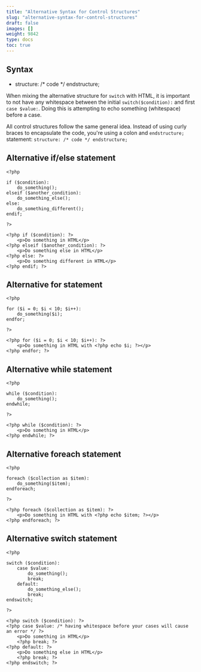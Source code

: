 ```yaml
---
title: "Alternative Syntax for Control Structures"
slug: "alternative-syntax-for-control-structures"
draft: false
images: []
weight: 9842
type: docs
toc: true
---
```


## Syntax
 - structure: /* code */ endstructure;

When mixing the alternative structure for `switch` with HTML, it is important to not have any whitespace between the initial `switch($condition):` and first `case $value:`. Doing this is attempting to echo something (whitespace) before a case.

All control structures follow the same general idea. Instead of using curly braces to encapsulate the code, you're using a colon and `endstructure;` statement: `structure: /* code */ endstructure;`

## Alternative if/else statement
    <?php
    
    if ($condition):
        do_something();
    elseif ($another_condition):
        do_something_else();
    else:
        do_something_different();
    endif;
    
    ?>
    
    <?php if ($condition): ?>
        <p>Do something in HTML</p>
    <?php elseif ($another_condition): ?>
        <p>Do something else in HTML</p>
    <?php else: ?>
        <p>Do something different in HTML</p>
    <?php endif; ?>

## Alternative for statement
    <?php
    
    for ($i = 0; $i < 10; $i++):
        do_something($i);
    endfor;
    
    ?>
    
    <?php for ($i = 0; $i < 10; $i++): ?>
        <p>Do something in HTML with <?php echo $i; ?></p>
    <?php endfor; ?>

## Alternative while statement
    <?php
    
    while ($condition):
        do_something();
    endwhile;
    
    ?>
    
    <?php while ($condition): ?>
        <p>Do something in HTML</p>
    <?php endwhile; ?>

## Alternative foreach statement
    <?php
    
    foreach ($collection as $item):
        do_something($item);
    endforeach;
    
    ?>
    
    <?php foreach ($collection as $item): ?>
        <p>Do something in HTML with <?php echo $item; ?></p>
    <?php endforeach; ?>

## Alternative switch statement
    <?php
    
    switch ($condition):
        case $value:
            do_something();
            break;
        default:
            do_something_else();
            break;
    endswitch;
    
    ?>
    
    <?php switch ($condition): ?>
    <?php case $value: /* having whitespace before your cases will cause an error */ ?>
        <p>Do something in HTML</p>
        <?php break; ?>
    <?php default: ?>
        <p>Do something else in HTML</p>
        <?php break; ?>
    <?php endswitch; ?>



